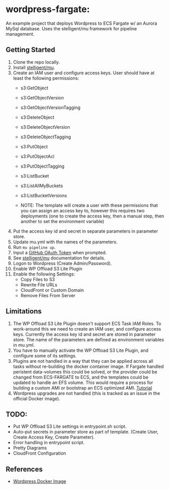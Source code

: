 # wordpress-fargate:
An example project that deploys Wordpress to ECS Fargate w/ an Aurora MySql database. Uses the stelligent/mu framework for pipeline management.

## Getting Started

1. Clone the repo locally.
2. Install [stelligent/mu](https://github.com/stelligent/mu).
3. Create an IAM user and configure access keys. User should have at least the following permissions:
    * s3:GetObject
    * s3:GetObjectVersion
    * s3:GetObjectVersionTagging
    * s3:DeleteObject
    * s3:DeleteObjectVersion
    * s3:DeleteObjectTagging
    * s3:PutObject
    * s3:PutObjectAcl
    * s3:PutObjectTagging
    * s3:ListBucket
    * s3:ListAllMyBuckets
    * s3:ListBucketVersions

    * NOTE: The template will create a user with these permissions that you can assign an access key to, however this requires two deployments (one to create the access key, then a manual step, then another to set the environment variable)
4. Put the access key id and secret in separate parameters in parameter store.
5. Update mu.yml with the names of the parameters.
4. Run `mu pipeline up`.
5. Input a [GitHub OAuth Token](https://github.com/settings/tokens) when prompted.
6. See [stelligent/mu](https://github.com/stelligent/mu) documentation for details.
7. Logon to Wordpress (Create Admin/Password).
8. Enable WP Offload S3 Lite Plugin
9. Enable the following Settings:
    * Copy Files to S3
    * Rewrite File URLs
    * CloudFront or Custom Domain
    * Remove Files From Server

## Limitations

1. The WP Offload S3 Lite Plugin doesn't support ECS Task IAM Roles. To work-around this
we need to create an IAM user, and configure access keys. Currently the access key id and
secret are stored in parameter store. The name of the parameters are defined as environment
variables in mu.yml.
2. You have to manually activate the WP Offload S3 Lite Plugin, and configure some of its settings.
3. Plugins are not handled in a way that they can be applied across all tasks without re-building
the docker container image. If Fargate handled peristent data-volumes this could be solved, or the provider
could be changed from ECS-FARGATE to ECS, and the templates could be updated to handle an EFS volume. This would
require a process for building a custom AMI or bootstrap an ECS optimized AMI. [Tutorial](https://docs.aws.amazon.com/AmazonECS/latest/developerguide/using_efs.htmlm)
4. Wordpress upgrades are not handled (this is tracked as an issue in the official Docker image).

## TODO:

* Put WP Offload S3 Lite settings in entrypoint.sh script.
* Auto-put secrets in parameter store as part of template. (Create User, Create Access Key, Create Parameter).
* Error handling in entrypoint script.
* Pretty Diagrams
* CloudFront Configuration

## References

* [Wordpress Docker Image](https://hub.docker.com/_/wordpress/)
